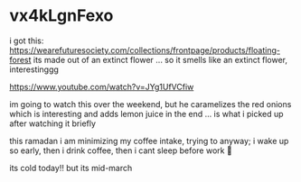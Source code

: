 # vx4kLgnFexo

i got this: https://wearefuturesociety.com/collections/frontpage/products/floating-forest its made out of an extinct flower ... so it smells like an extinct flower, interestinggg

https://www.youtube.com/watch?v=JYg1UfVCfiw

im going to watch this over the weekend, but he caramelizes the red onions which is interesting and adds lemon juice in the end ... is what i picked up after watching it briefly

this ramadan i am minimizing my coffee intake, trying to anyway; i wake up so early, then i drink coffee, then i cant sleep before work 🥹

its cold today!! but its mid-march
